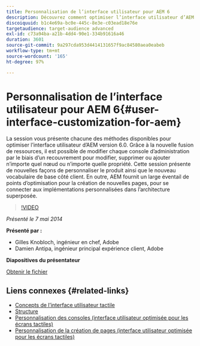 ```yaml
---
title: Personnalisation de l’interface utilisateur pour AEM 6
description: Découvrez comment optimiser l’interface utilisateur d’AEM 6.0. Grâce à la nouvelle fusion de ressources, il est possible de modifier chaque console d’administration par le biais d’un recouvrement pour modifier, supprimer ou ajouter n’importe quel nœud ou n’importe quelle propriété.
discoiquuid: b1c4e69a-bc0e-445c-8e3e-c03ead18e76e
targetaudience: target-audience advanced
exl-id: c73a94ba-a21b-4dd4-90e1-334b91616a46
duration: 3601
source-git-commit: 9a297cda953d4414131657f9ac84580aea0eabeb
workflow-type: tm+mt
source-wordcount: '165'
ht-degree: 97%

---
```


# Personnalisation de l’interface utilisateur pour AEM 6{#user-interface-customization-for-aem}

La session vous présente chacune des méthodes disponibles pour optimiser l’interface utilisateur d’AEM version 6.0. Grâce à la nouvelle fusion de ressources, il est possible de modifier chaque console d’administration par le biais d’un recouvrement pour modifier, supprimer ou ajouter n’importe quel nœud ou n’importe quelle propriété. Cette session présente de nouvelles façons de personnaliser le produit ainsi que le nouveau vocabulaire de base côté client. En outre, AEM fournit un large éventail de points d’optimisation pour la création de nouvelles pages, pour se connecter aux implémentations personnalisées dans l’architecture superposée.

>[!VIDEO](https://video.tv.adobe.com/v/19519/?quality=9)

*Présenté le 7 mai 2014*

**Présenté par :**

* Gilles Knobloch, ingénieur en chef, Adobe
* Damien Antipa, ingénieur principal expérience client, Adobe

**Diapositives du présentateur**

[Obtenir le fichier](assets/user-interface-customization-for-aem6.pdf)

## Liens connexes {#related-links}

* [Concepts de l’interface utilisateur tactile](https://docs.adobe.com/docs/en/aem/6-0/develop/the-basics/touch-ui-concepts.html)
* [Structure](https://docs.adobe.com/docs/en/aem/6-0/develop/the-basics/touch-ui-structure.html)
* [Personnalisation des consoles (interface utilisateur optimisée pour les écrans tactiles)](https://docs.adobe.com/docs/en/aem/6-0/develop/extending/customizing-consoles-touch.html)
* [Personnalisation de la création de pages (interface utilisateur optimisée pour les écrans tactiles)](https://docs.adobe.com/docs/en/aem/6-0/develop/extending/customizing-page-authoring-touch.html)
